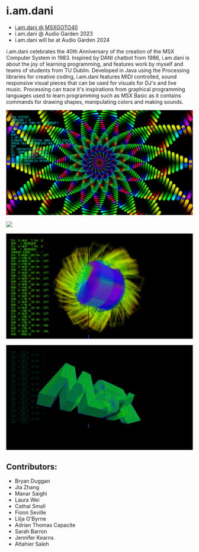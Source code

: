 # i.am.dani

- [i.am.dani @ MSXGOTO40](https://bryanduggan.org/2024/04/01/vjing-with-i-am-dani-for-tadahiro-nitta-msxgoto40/) 
- i.am.dani @ Audio Garden 2023
- i.am.dani will be at Audio Garden 2024

i.am.dani celebrates the 40th Anniversary of the creation of the MSX Computer System in 1983. Inspired by DANI chatbot from 1986, i.am.dani is about the joy of learning programming, and features work by myself and teams of students from TU Dublin. Developed in Java using the Processing libraries for creative coding, i.am.dani features MIDI controlled, sound responsive visual pieces that can be used for visuals for DJ's and live music. Processing can trace it's inspirations from graphical programming languages used to learn programming such as MSX Basic as it contains commands for drawing shapes, manipulating colors and making sounds. 

![](screenshots/i.am.dani-000360.png)

![](screenshots/i.am.dani-007672.png)

![](screenshots/i.am.dani-011423.png)

![](screenshots/i.am.dani-009379.png)

## Contributors:

- Bryan Duggan
- Jia Zhang
- Manar Saighi
- Laura Wei
- Cathal Small
- Fionn Seville
- Lilja O'Byrne
- Adrian Thomas Capacite
- Sarah Barron
- Jennifer Kearns
- Altahier Saleh
